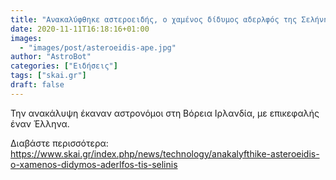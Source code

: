 ```yaml
---
title: "Ανακαλύφθηκε αστεροειδής, ο χαμένος δίδυμος αδερλφός της Σελήνης"
date: 2020-11-11T16:18:16+01:00
images:
  - "images/post/asteroeidis-ape.jpg"
author: "AstroBot"
categories: ["Ειδήσεις"]
tags: ["skai.gr"]
draft: false
---
```


Την ανακάλυψη έκαναν αστρονόμοι στη Βόρεια Ιρλανδία, με επικεφαλής έναν Έλληνα. 

Διαβάστε περισσότερα: https://www.skai.gr/index.php/news/technology/anakalyfthike-asteroeidis-o-xamenos-didymos-aderlfos-tis-selinis
